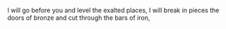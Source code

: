 I will go before you and level the exalted places, I will break in pieces the doors of bronze and cut through the bars of iron,
